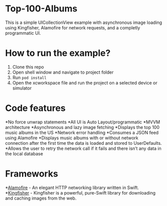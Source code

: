 # Top-100-Albums
This is a simple UICollectionView example with asynchronous image loading using Kingfisher, Alamofire for network requests, and a completly programmatic UI. 

# How to run the example?
1. Clone this repo
2. Open shell window and navigate to project folder
3. Run `pod install`
4. Open the xcworkspace file and run the project on a selected device or simulator

# Code features
*No force unwrap statements
*All UI is Auto Layout/programmatic
*MVVM architecture
*Asynchronous and lazy image fetching
*Displays the top 100 music albums in the US
*Network error handling
*Consumes a JSON feed using Alamofire
*Displays music albums with or without network connection after the first time the data is loaded and stored to UserDefaults.
*Allows the user to retry the network call if it fails and there isn’t any data in the local database

# Frameworks
*[Alamofire](https://github.com/Alamofire/Alamofire) - An elegant HTTP networking library written in Swift.
*[Kingfisher](https://github.com/onevcat/Kingfisher) - Kingfisher is a powerful, pure-Swift library for downloading and caching images from the web.
